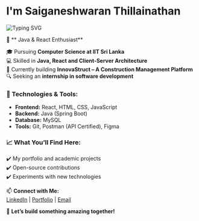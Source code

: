   
# I'm Saiganeshwaran Thillainathan  

![Typing SVG](https://readme-typing-svg.herokuapp.com?font=Fira+Code&duration=3000&pause=1000&color=F75C7E&width=435&lines=I+am+a+ComputerScience+Undergraduate;I+love+building+cool+projects;I+specialize+in+Java+%26+React)
 

🚀 ** Java & React Enthusiast**  

🎓 Pursuing **Computer Science at IIT Sri Lanka**  
💻 Skilled in **Java, React and Client-Server Architecture**  
🌱 Currently building **InnovaStruct – A Construction Management Platform**  
🔍 Seeking an **internship in software development**  

### 🔧 Technologies & Tools:
- **Frontend:** React, HTML, CSS, JavaScript  
- **Backend:** Java (Spring Boot)
- **Database:** MySQL  
- **Tools:** Git, Postman (API Certified), Figma  

### 📈 What You’ll Find Here:
✔️ My portfolio and academic projects  
✔️ Open-source contributions  
✔️ Experiments with new technologies  

📫 **Connect with Me:**  
[LinkedIn](https://www.linkedin.com/in/saiganeshwaran-thillainathan-9828012b4/) | [Portfolio]((https://portfoliosaiganeshwaran.netlify.app/)) | [Email](mailto:saiganeshwaran@gmail.com)

🚀 **Let’s build something amazing together!**  

